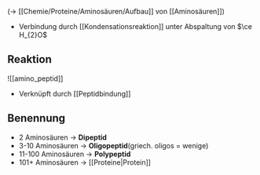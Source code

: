 (-> [[Chemie/Proteine/Aminosäuren/Aufbau]] von [[Aminosäuren]])
- Verbindung durch [[Kondensationsreaktion]] unter Abspaltung von $\ce H_{2}O$
## Reaktion
![[amino_peptid]]
- Verknüpft durch [[Peptidbindung]]

## Benennung
- 2 Aminosäuren -> **Dipeptid**
- 3-10 Aminosäuren -> **Oligopeptid**(griech. oligos = wenige)
- 11-100 Aminosäuren -> **Polypeptid**
- 101+ Aminosäuren -> [[Proteine|Protein]]